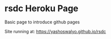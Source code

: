 # rsdc Heroku Page
Basic page to introduce github pages

Site running at: https://yashoswalyo.github.io/rsdc
